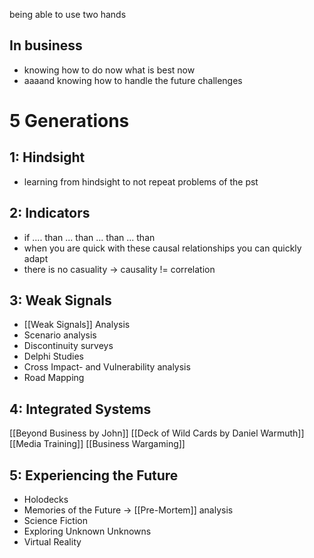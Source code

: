 being able to use two hands

## In business
- knowing how to do now what is best now
- aaaand knowing how to handle the future challenges

# 5 Generations
## 1: Hindsight
- learning from hindsight to not repeat problems of the pst

## 2: Indicators
- if .... than ... than ... than ... than
- when you are quick with these causal relationships you can quickly adapt
- there is no casuality -> causality != correlation

## 3: Weak Signals
- [[Weak Signals]] Analysis
- Scenario analysis
- Discontinuity surveys
- Delphi Studies
- Cross Impact- and Vulnerability analysis
- Road Mapping

## 4: Integrated Systems
[[Beyond Business by John]]
[[Deck of Wild Cards by Daniel Warmuth]]
[[Media Training]]
[[Business Wargaming]]

## 5: Experiencing the Future
- Holodecks
- Memories of the Future -> [[Pre-Mortem]] analysis
- Science Fiction
- Exploring Unknown Unknowns
- Virtual Reality


